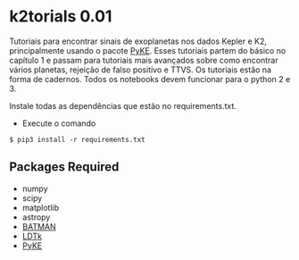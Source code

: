 # k2torials 0.01

Tutoriais para encontrar sinais de exoplanetas nos dados Kepler e K2, principalmente usando o pacote [PyKE](https://pyke.keplerscience.org/install.html). Esses tutoriais partem do básico no capítulo 1 e passam para tutoriais mais avançados sobre como encontrar vários planetas, rejeição de falso positivo e TTVS. Os tutoriais estão na forma de cadernos. Todos os notebooks devem funcionar para o python 2 e 3.

Instale todas as dependências que estão no requirements.txt.

- Execute o comando

```
$ pip3 install -r requirements.txt

```
## Packages Required

* numpy
* scipy
* matplotlib
* astropy
* [BATMAN](https://astro.uchicago.edu/~kreidberg/batman/installation.html)
* [LDTk](https://github.com/hpparvi/ldtk)
* [PyKE](https://github.com/keplerGO/PyKE)
